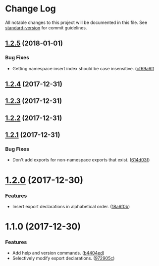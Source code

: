 # Change Log

All notable changes to this project will be documented in this file. See [standard-version](https://github.com/conventional-changelog/standard-version) for commit guidelines.

<a name="1.2.5"></a>
## [1.2.5](https://github.com/dsherret/barrel-maintainer/compare/v1.2.4...v1.2.5) (2018-01-01)


### Bug Fixes

* Getting namespace insert index should be case insensitive. ([cf69a6f](https://github.com/dsherret/barrel-maintainer/commit/cf69a6f))



<a name="1.2.4"></a>
## [1.2.4](https://github.com/dsherret/barrel-maintainer/compare/v1.2.3...v1.2.4) (2017-12-31)



<a name="1.2.3"></a>
## [1.2.3](https://github.com/dsherret/barrel-maintainer/compare/v1.2.2...v1.2.3) (2017-12-31)



<a name="1.2.2"></a>
## [1.2.2](https://github.com/dsherret/barrel-maintainer/compare/v1.2.1...v1.2.2) (2017-12-31)



<a name="1.2.1"></a>
## [1.2.1](https://github.com/dsherret/barrel-maintainer/compare/v1.2.0...v1.2.1) (2017-12-31)


### Bug Fixes

* Don't add exports for non-namespace exports that exist. ([614d03f](https://github.com/dsherret/barrel-maintainer/commit/614d03f))



<a name="1.2.0"></a>
# [1.2.0](https://github.com/dsherret/barrel-maintainer/compare/v1.1.0...v1.2.0) (2017-12-30)


### Features

* Insert export declarations in alphabetical order. ([18a6f0b](https://github.com/dsherret/barrel-maintainer/commit/18a6f0b))



<a name="1.1.0"></a>
# 1.1.0 (2017-12-30)


### Features

* Add help and version commands. ([b4404ed](https://github.com/dsherret/barrel-maintainer/commit/b4404ed))
* Selectively modify export declarations. ([972905c](https://github.com/dsherret/barrel-maintainer/commit/972905c))
